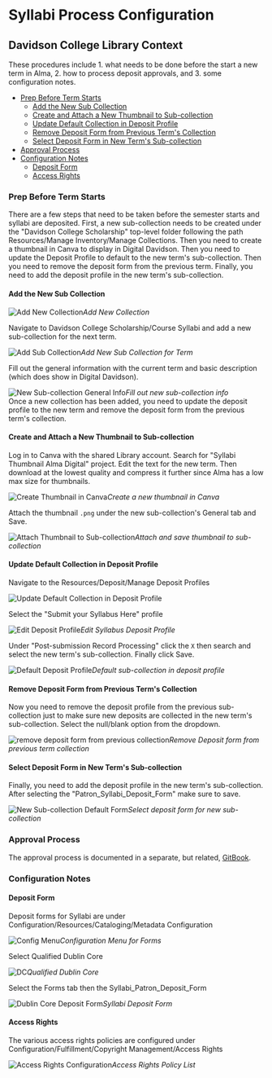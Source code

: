 # Syllabi Process Configuration

## Davidson College Library Context

These procedures include 1. what needs to be done before the start a new term in Alma, 2. how to process deposit approvals, and 3. some configuration notes.

- [Prep Before Term Starts](#prep-before-term-starts)
  - [Add the New Sub Collection](#add-the-new-sub-collection)
  - [Create and Attach a New Thumbnail to Sub-collection](#create-and-attach-a-new-thumbnail-to-sub-collection)
  - [Update Default Collection in Deposit Profile](#update-default-collection-in-deposit-profile)
  - [Remove Deposit Form from Previous Term's Collection](#remove-deposit-form-from-previous-terms-collection)
  - [Select Deposit Form in New Term's Sub-collection](#select-deposit-form-in-new-terms-sub-collection)
- [Approval Process](#approval-process)
- [Configuration Notes](#configuration-notes)
  - [Deposit Form](#deposit-form)
  - [Access Rights](#access-rights)

### Prep Before Term Starts

There are a few steps that need to be taken before the semester starts and syllabi are deposited. First, a new sub-collection needs to be created under the "Davidson College Scholarship" top-level folder following the path Resources/Manage Inventory/Manage Collections. Then you need to create a thumbnail in Canva to display in Digital Davidson. Then you need to update the Deposit Profile to default to the new term's sub-collection. Then you need to remove the deposit form from the previous term. Finally, you need to add the deposit profile in the new term's sub-collection.

#### Add the New Sub Collection

![Add New Collection](syllabi/help_files/Add_Sub_Collection.png)*Add New Collection*  

Navigate to Davidson College Scholarship/Course Syllabi and add a new sub-collection for the next term.

![Add Sub Collection](syllabi/help_files/Add_Sub_Collection_Term.png)*Add New Sub Collection for Term*  

Fill out the general information with the current term and basic description (which does show in Digital Davidson).

![New Sub-collection General Info](syllabi/help_files/Add_Sub_Collection_Bib_Info.png)*Fill out new sub-collection info*  
Once a new collection has been added, you need to update the deposit profile to the new term and remove the deposit form from the previous term's collection.

#### Create and Attach a New Thumbnail to Sub-collection

Log in to Canva with the shared Library account. Search for "Syllabi Thumbnail Alma Digital" project. Edit the text for the new term. Then download at the lowest quality and compress it further since Alma has a low max size for thumbnails.

![Create Thumbnail in Canva](syllabi/help_files/Add_Sub_Collection_Thumbail_Canva.png)*Create a new thumbnail in Canva*  

Attach the thumbnail `.png` under the new sub-collection's General tab and Save.

![Attach Thumbnail to Sub-collection](syllabi/help_files/Add_Sub_Collection_Thumbail.png)*Attach and save thumbnail to sub-collection*  

#### Update Default Collection in Deposit Profile

Navigate to the Resources/Deposit/Manage Deposit Profiles

![Update Default Collection in Deposit Profile](syllabi/help_files/Add_Sub_Collection_Deposit_Profile.png)

Select the "Submit your Syllabus Here" profile

![Edit Deposit Profile](syllabi/help_files/Add_Sub_Collection_Deposit_Profile_Syllabus.png)*Edit Syllabus Deposit Profile*  

Under "Post-submission Record Processing" click the `X` then search and select the new term's sub-collection. Finally click Save.

![Default Deposit Profile](syllabi/help_files/Add_Sub_Collection_Deposit_Default.png)*Default sub-collection in deposit profile*  

#### Remove Deposit Form from Previous Term's Collection

Now you need to remove the deposit profile from the previous sub-collection just to make sure new deposits are collected in the new term's sub-collection. Select the null/blank option from the dropdown.

![remove deposit form from previous collection](syllabi/help_files/Add_Sub_Collection_Previous_Term.png)*Remove Deposit form from previous term collection*  

#### Select Deposit Form in New Term's Sub-collection

Finally, you need to add the deposit profile in the new term's sub-collection. After selecting the "Patron_Syllabi_Deposit_Form" make sure to save.

![New Sub-collection Default Form](syllabi/help_files/Add_Sub_Collection_Form.png)*Select deposit form for new sub-collection*  

### Approval Process

The approval process is documented in a separate, but related, [GitBook](https://davidson-library.gitbook.io/systems-documentation/alma-digital/syllabi).

### Configuration Notes

#### Deposit Form

Deposit forms for Syllabi are under Configuration/Resources/Cataloging/Metadata Configuration

![Config Menu](syllabi/help_files/Config_MD.png)*Configuration Menu for Forms*  

Select Qualified Dublin Core

![DC](syllabi/help_files/Config_MD_DC.png)*Qualified Dublin Core*  

Select the Forms tab then the Syllabi_Patron_Deposit_Form

![Dublin Core Deposit Form](syllabi/help_files/Config_MD_Form.png)*Syllabi Deposit Form*  

#### Access Rights

The various access rights policies are configured under Configuration/Fulfillment/Copyright Management/Access Rights

![Access Rights Configuration](syllabi/help_files/Config_Access.png)*Access Rights Policy List*  
